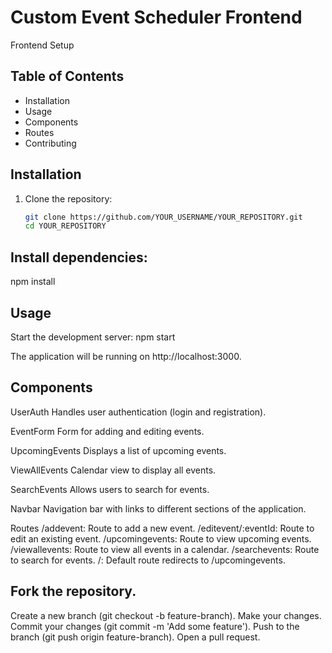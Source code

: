 # Custom Event Scheduler Frontend

Frontend Setup

## Table of Contents

- Installation
- Usage
- Components
- Routes
- Contributing

## Installation

1. Clone the repository:
   ```bash
   git clone https://github.com/YOUR_USERNAME/YOUR_REPOSITORY.git
   cd YOUR_REPOSITORY
   ```

## Install dependencies:

npm install

## Usage

Start the development server:
npm start

The application will be running on http://localhost:3000.

## Components

UserAuth
Handles user authentication (login and registration).

EventForm
Form for adding and editing events.

UpcomingEvents
Displays a list of upcoming events.

ViewAllEvents
Calendar view to display all events.

SearchEvents
Allows users to search for events.

Navbar
Navigation bar with links to different sections of the application.

Routes
/addevent: Route to add a new event.
/editevent/:eventId: Route to edit an existing event.
/upcomingevents: Route to view upcoming events.
/viewallevents: Route to view all events in a calendar.
/searchevents: Route to search for events.
/: Default route redirects to /upcomingevents.

## Fork the repository.

Create a new branch (git checkout -b feature-branch).
Make your changes.
Commit your changes (git commit -m 'Add some feature').
Push to the branch (git push origin feature-branch).
Open a pull request.
